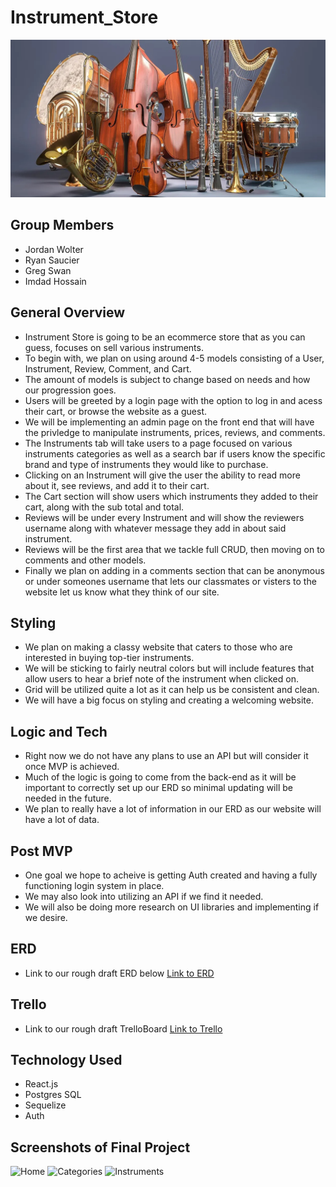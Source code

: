 # Instrument_Store

<img alt="NYSE" width="700px" src="./Assets/InstrumentProject2.jpg" />

## Group Members

- Jordan Wolter
- Ryan Saucier
- Greg Swan
- Imdad Hossain

## General Overview

- Instrument Store is going to be an ecommerce store that as you can guess, focuses on sell various instruments.
- To begin with, we plan on using around 4-5 models consisting of a User, Instrument, Review, Comment, and Cart.
- The amount of models is subject to change based on needs and how our progression goes.
- Users will be greeted by a login page with the option to log in and acess their cart, or browse the website as a guest.
- We will be implementing an admin page on the front end that will have the privledge to manipulate instruments, prices, reviews, and comments.
- The Instruments tab will take users to a page focused on various instruments categories as well as a search bar if users know the specific brand and type of instruments they would like to purchase.
- Clicking on an Instrument will give the user the ability to read more about it, see reviews, and add it to their cart.
- The Cart section will show users which instruments they added to their cart, along with the sub total and total.
- Reviews will be under every Instrument and will show the reviewers username along with whatever message they add in about said instrument.
- Reviews will be the first area that we tackle full CRUD, then moving on to comments and other models.
- Finally we plan on adding in a comments section that can be anonymous or under someones username that lets our classmates or visters to the website let us know what they think of our site.

## Styling

- We plan on making a classy website that caters to those who are interested in buying top-tier instruments.
- We will be sticking to fairly neutral colors but will include features that allow users to hear a brief note of the instrument when clicked on.
- Grid will be utilized quite a lot as it can help us be consistent and clean.
- We will have a big focus on styling and creating a welcoming website.

## Logic and Tech

- Right now we do not have any plans to use an API but will consider it once MVP is achieved.
- Much of the logic is going to come from the back-end as it will be important to correctly set up our ERD so minimal updating will be needed in the future.
- We plan to really have a lot of information in our ERD as our website will have a lot of data.

## Post MVP

- One goal we hope to acheive is getting Auth created and having a fully functioning login system in place.
- We may also look into utilizing an API if we find it needed.
- We will also be doing more research on UI libraries and implementing if we desire.

## ERD

- Link to our rough draft ERD below
  [Link to ERD](https://drive.google.com/file/d/1CrEHX9DuhOm_LVaRXLj94L2igK2Cb9EC/view?ts=6386801d)

## Trello

- Link to our rough draft TrelloBoard
  [Link to Trello](https://trello.com/b/VuohaQH9/group-project-3)

## Technology Used
- React.js
- Postgres SQL
- Sequelize
- Auth

## Screenshots of Final Project

<img src="/int1.png" alt="Home">
<img src="/int2.png" alt="Categories">
<img src="/int3.png" alt="Instruments">
